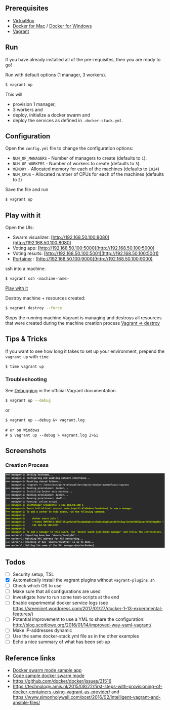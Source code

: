 
## Prerequisites

- [VirtualBox](https://www.virtualbox.org/)
- [Docker for Mac](https://docs.docker.com/docker-for-mac/) / [Docker for Windows](https://docs.docker.com/docker-for-windows/)
- [Vagrant](https://www.vagrantup.com/)

## Run

If you have already installed all of the pre-requisites, then you are ready to go!

Run with default options (1 manager, 3 workers).

```sh
$ vagrant up
```

This will 

- provision 1 manager, 
- 3 workers and 
- deploy, initialize a docker swarm and 
- deploy the services as defined in `.docker-stack.yml`.

## Configuration

Open the `config.yml` file to change the configuration options:

- `NUM_OF_MANAGERS` - Number of managers to create (defaults to `1`).
- `NUM_OF_WORKERS` - Number of workers to create (defaults to `3`).
- `MEMORY` - Allocated memory for each of the machines (defaults to `1024`)
- `NUM_CPUS` - Allocated number of CPUs for each of the machines (defaults to `2`)

Save the file and run

```sh
$ vagrant up
```

## Play with it

Open the UIs:

- Swarm visualizer: [http://192.168.50.100:8080](http://192.168.50.100:8080) 
- Voting app: [http://192.168.50.100:5000](http://192.168.50.100:5000)
- Voting results: [http://192.168.50.100:5001](http://192.168.50.100:5001)
- [Portainer](http://portainer.io/) : [http://192.168.50.100:9000](http://192.168.50.100:9000)

ssh into a machine:
```sh
$ vagrant ssh <machine-name>
```

[Play with it](./docs/play-with-it.md)

Destroy machine + resources created:
```sh
$ vagrant destroy --force
```
Stops the running machine Vagrant is managing and destroys all resources that were created during the machine creation process
[Vagrant => destroy](https://www.vagrantup.com/docs/cli/destroy.html)

## Tips & Tricks

If you want to see how long it takes to set up your environment, prepend the `vagrant up` with `time`:

```sh
$ time vagrant up
```

### Troubleshooting

See [Debugging](https://www.vagrantup.com/docs/other/debugging.html) in the official Vagrant documentation.

```sh
$ vagrant up --debug
```

or 

```shvagra
$ vagrant up --debug &> vagrant.log

# or on Windows
# $ vagrant up --debug > vagrant.log 2>&1
```

## Screenshots

### Creation Process

![vagrant-up](./images/vagrant-up.png)


## Todos

- [ ] Security setup, TSL
- [x] Automatically install the vagrant plugins without `vagrant-plugins.sh`
- [ ] Check which OS to use
- [ ] Make sure that all configurations are used
- [ ] Investigate how to run some test-scripts at the end
- [ ] Enable experimental docker service logs (see https://sreeninet.wordpress.com/2017/01/27/docker-1-13-experimental-features/)
- [ ] Potential improvement to use a YML to share the configuration: http://blog.scottlowe.org/2016/01/14/improved-way-yaml-vagrant/
- [ ] Make IP-addresses dynamic
- [ ] Use the same docker-stack.yml file as in the other examples
- [ ] Echo a nice summary of what has been set-up

## Reference links

- [Docker swarm mode sample app](https://docs.docker.com/engine/getstarted-voting-app/) 
- [Code sample docker swarm mode](https://github.com/eyal-lupu/vagrant-docker-swarm-mode/blob/master/Vagrantfile)
- https://github.com/docker/docker/issues/31516
- https://technology.amis.nl/2015/08/22/first-steps-with-provisioning-of-docker-containers-using-vagrant-as-provider/ and https://www.simonholywell.com/post/2016/02/intelligent-vagrant-and-ansible-files/